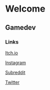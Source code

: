# Welcome

## Gamedev

### Links

[Itch.io](https://gridava.itch.io)

[Instagram](https://www.instagram.com/gridavaprod)

[Subreddit](https://www.reddit.com/r/Gridava)

[Twitter](https://twitter.com/gridavaprod)
